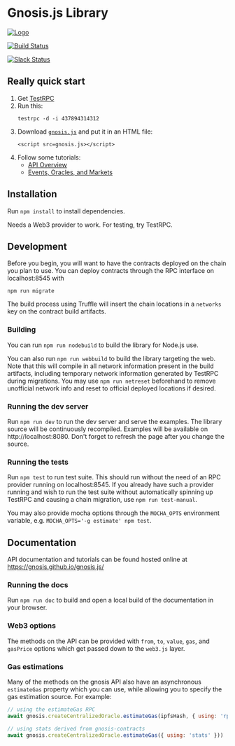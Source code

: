 # Gnosis.js Library 

[![Logo](https://raw.githubusercontent.com/gnosis/gnosis.js/master/assets/logo.png)](https://gnosis.pm/)

[![Build Status](https://travis-ci.org/gnosis/gnosis.js.svg?branch=master)](https://travis-ci.org/gnosis/gnosis.js)

[![Slack Status](https://slack.gnosis.pm/badge.svg)](https://slack.gnosis.pm)

## Really quick start

1. Get [TestRPC](https://github.com/ethereumjs/testrpc)
2. Run this:
   ```
   testrpc -d -i 437894314312
   ```
3. Download [`gnosis.js`](https://raw.githubusercontent.com/gnosis/gnosis.js/master/dist/gnosis.js) and put it in an HTML file:
   ```
   <script src=gnosis.js></script>
   ```
4. Follow some tutorials:
   * [API Overview](https://gnosis.github.io/gnosis.js/tutorial-api-overview.html)
   * [Events, Oracles, and Markets](https://gnosis.github.io/gnosis.js/tutorial-events-oracles-and-markets.html)


## Installation

Run `npm install` to install dependencies.

Needs a Web3 provider to work. For testing, try TestRPC.

## Development

Before you begin, you will want to have the contracts deployed on the chain you plan to use. You can deploy contracts through the RPC interface on localhost:8545 with

```
npm run migrate
```

The build process using Truffle will insert the chain locations in a `networks` key on the contract build artifacts.

### Building

You can run `npm run nodebuild` to build the library for Node.js use.

You can also run `npm run webbuild` to build the library targeting the web. Note that this will compile in all network information present in the build artifacts, including temporary network information generated by TestRPC during migrations. You may use `npm run netreset` beforehand to remove unofficial network info and reset to official deployed locations if desired.

### Running the dev server

Run `npm run dev` to run the dev server and serve the examples. The library source will be continuously recompiled. Examples will be available on http://localhost:8080. Don't forget to refresh the page after you change the source.

### Running the tests

Run `npm test` to run test suite. This should run without the need of an RPC provider running on localhost:8545. If you already have such a provider running and wish to run the test suite without automatically spinning up TestRPC and causing a chain migration, use `npm run test-manual`.

You may also provide mocha options through the `MOCHA_OPTS` environment variable, e.g. `MOCHA_OPTS='-g estimate' npm test`.

## Documentation

API documentation and tutorials can be found hosted online at https://gnosis.github.io/gnosis.js/

### Running the docs

Run `npm run doc` to build and open a local build of the documentation in your browser.

### Web3 options

The methods on the API can be provided with `from`, `to`, `value`, `gas`, and `gasPrice` options which get passed down to the `web3.js` layer.

### Gas estimations

Many of the methods on the gnosis API also have an asynchronous `estimateGas` property which you can use, while allowing you to specify the gas estimation source. For example:

```javascript
// using the estimateGas RPC
await gnosis.createCentralizedOracle.estimateGas(ipfsHash, { using: 'rpc' }))

// using stats derived from gnosis-contracts
await gnosis.createCentralizedOracle.estimateGas({ using: 'stats' }))
```
